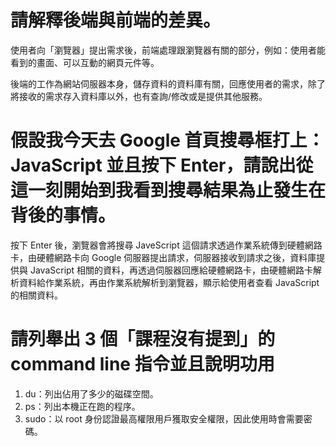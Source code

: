 # 請解釋後端與前端的差異。

使用者向「瀏覽器」提出需求後，前端處理跟瀏覽器有關的部分，例如：使用者能看到的畫面、可以互動的網頁元件等。

後端的工作為網站伺服器本身，儲存資料的資料庫有關，回應使用者的需求，除了將接收的需求存入資料庫以外，也有查詢/修改或是提供其他服務。

# 假設我今天去 Google 首頁搜尋框打上：JavaScript 並且按下 Enter，請說出從這一刻開始到我看到搜尋結果為止發生在背後的事情。

按下 Enter 後，瀏覽器會將搜尋 JaveScript 這個請求透過作業系統傳到硬體網路卡，由硬體網路卡向 Google 伺服器提出請求，伺服器接收到請求之後，資料庫提供與 JavaScript 相關的資料，再透過伺服器回應給硬體網路卡，由硬體網路卡解析資料給作業系統，再由作業系統解析到瀏覽器，顯示給使用者查看 JavaScript 的相關資料。

# 請列舉出 3 個「課程沒有提到」的 command line 指令並且說明功用
1. du：列出佔用了多少的磁碟空間。
2. ps：列出本機正在跑的程序。
3. sudo：以 root 身份認證最高權限用戶獲取安全權限，因此使用時會需要密碼。
